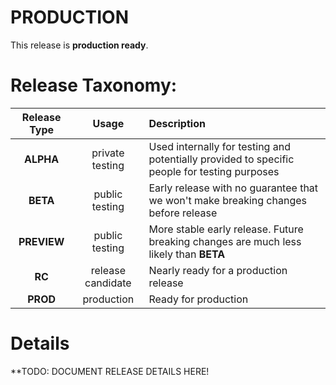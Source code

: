 # PRODUCTION

This release is **production ready**.

# Release Taxonomy:

| Release Type | Usage              | Description                                                                                        |
| :----------: | :----------------: | :------------------------------------------------------------------------------------------------- |
| **ALPHA**    | private testing    | Used internally for testing and potentially provided to specific people for testing purposes       |
| **BETA**     | public testing     | Early release with no guarantee that we won't make breaking changes before release                 |
| **PREVIEW**  | public testing     | More stable early release.  Future breaking changes are much less likely than **BETA**             |
| **RC**       | release candidate  | Nearly ready for a production release                                                              |
| **PROD**     | production         | Ready for production                                                                               |

# Details

**TODO: DOCUMENT RELEASE DETAILS HERE!
